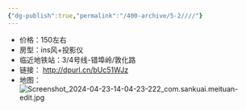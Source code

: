 ```yaml
---
{"dg-publish":true,"permalink":"/400-archive/5-2////"}
---
```


- 价格：150左右
- 房型：ins风+投影仪
- 临近地铁站：3/4号线-错埠岭/敦化路
- 链接： http://dpurl.cn/bUc51WJz
- 地图：![Screenshot_2024-04-23-14-04-23-222_com.sankuai.meituan-edit.jpg](/img/user/800-%E5%85%B6%E4%BB%96/801-%E5%9B%BE%E7%89%87/Screenshot_2024-04-23-14-04-23-222_com.sankuai.meituan-edit.jpg)